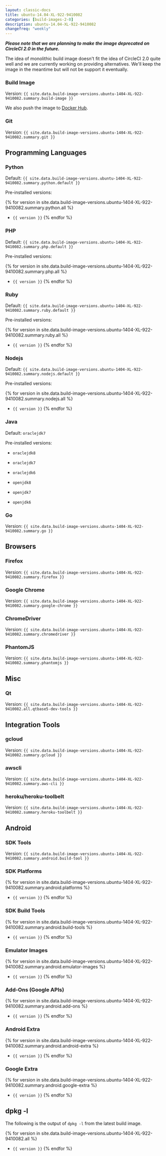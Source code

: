 ```yaml
---
layout: classic-docs
title: ubuntu-14.04-XL-922-9410082
categories: [build-images-2-0]
description: ubuntu-14.04-XL-922-9410082
changefreq: "weekly"
---
```


***Please note that we are planning to make the image deprecated on CircleCI 2.0 in the future.***

The idea of monolithic build image doesn't fit the idea of CircleCI 2.0 quite well and we are currently
working on providing alternatives. We'll keep the image in the meantime but will not be support it eventually.

### Build Image

Version: `{{ site.data.build-image-versions.ubuntu-1404-XL-922-9410082.summary.build-image }}`

We also push the image to [Docker Hub](https://hub.docker.com/r/circleci/build-image/tags/).

### Git

Version: `{{ site.data.build-image-versions.ubuntu-1404-XL-922-9410082.summary.git }}`

## Programming Languages

### Python

Default: `{{ site.data.build-image-versions.ubuntu-1404-XL-922-9410082.summary.python.default }}`

Pre-installed versions:

{% for version in site.data.build-image-versions.ubuntu-1404-XL-922-9410082.summary.python.all %}
- `{{ version }}`
{% endfor %}

### PHP

Default: `{{ site.data.build-image-versions.ubuntu-1404-XL-922-9410082.summary.php.default }}`

Pre-installed versions:

{% for version in site.data.build-image-versions.ubuntu-1404-XL-922-9410082.summary.php.all %}
- `{{ version }}`
{% endfor %}

### Ruby

Default: `{{ site.data.build-image-versions.ubuntu-1404-XL-922-9410082.summary.ruby.default }}`

Pre-installed versions:

{% for version in site.data.build-image-versions.ubuntu-1404-XL-922-9410082.summary.ruby.all %}
- `{{ version }}`
{% endfor %}

### Nodejs

Default: `{{ site.data.build-image-versions.ubuntu-1404-XL-922-9410082.summary.nodejs.default }}`

Pre-installed versions:

{% for version in site.data.build-image-versions.ubuntu-1404-XL-922-9410082.summary.nodejs.all %}
- `{{ version }}`
{% endfor %}

<!--
Kludge ahead! circle.yml expects abbreviated version name e.g. openjdk8 but
the actual name on build image is different e.g. openjdk-8-jre.
Since there is no reliable way to map the name that circle.yml expects and the name
actually installed correctly, we hardcode versions here.
-->

### Java

Default: `oraclejdk7`

Pre-installed versions:

- `oraclejdk8`

- `oraclejdk7`

- `oraclejdk6`

- `openjdk8`

- `openjdk7`

- `openjdk6`

### Go

Version: `{{ site.data.build-image-versions.ubuntu-1404-XL-922-9410082.summary.go }}`

## Browsers

### Firefox

Version: `{{ site.data.build-image-versions.ubuntu-1404-XL-922-9410082.summary.firefox }}`

### Google Chrome

Version: `{{ site.data.build-image-versions.ubuntu-1404-XL-922-9410082.summary.google-chrome }}`

### ChromeDriver

Version: `{{ site.data.build-image-versions.ubuntu-1404-XL-922-9410082.summary.chromedriver }}`

### PhantomJS

Version: `{{ site.data.build-image-versions.ubuntu-1404-XL-922-9410082.summary.phantomjs }}`

## Misc

### Qt

Version: `{{ site.data.build-image-versions.ubuntu-1404-XL-922-9410082.all.qtbase5-dev-tools }}`

## Integration Tools

### gcloud

Version: `{{ site.data.build-image-versions.ubuntu-1404-XL-922-9410082.summary.gcloud }}`

### awscli

Version: `{{ site.data.build-image-versions.ubuntu-1404-XL-922-9410082.summary.aws-cli }}`

### heroku/heroku-toolbelt

Version: `{{ site.data.build-image-versions.ubuntu-1404-XL-922-9410082.summary.heroku-toolbelt }}`

## Android

### SDK Tools

Version: `{{ site.data.build-image-versions.ubuntu-1404-XL-922-9410082.summary.android.build-tool }}`

### SDK Platforms

{% for version in site.data.build-image-versions.ubuntu-1404-XL-922-9410082.summary.android.platforms %}
- `{{ version }}`
{% endfor %}

### SDK Build Tools

{% for version in site.data.build-image-versions.ubuntu-1404-XL-922-9410082.summary.android.build-tools %}
- `{{ version }}`
{% endfor %}

### Emulator Images

{% for version in site.data.build-image-versions.ubuntu-1404-XL-922-9410082.summary.android.emulator-images %}
- `{{ version }}`
{% endfor %}

### Add-Ons (Google APIs)

{% for version in site.data.build-image-versions.ubuntu-1404-XL-922-9410082.summary.android.add-ons %}
- `{{ version }}`
{% endfor %}

### Android Extra

{% for version in site.data.build-image-versions.ubuntu-1404-XL-922-9410082.summary.android.android-extra %}
- `{{ version }}`
{% endfor %}

### Google Extra

{% for version in site.data.build-image-versions.ubuntu-1404-XL-922-9410082.summary.android.google-extra %}
- `{{ version }}`
{% endfor %}

## dpkg -l

The following is the output of `dpkg -l` from the latest build image.

{% for version in site.data.build-image-versions.ubuntu-1404-XL-922-9410082.all %}
- `{{ version }}`
{% endfor %}
